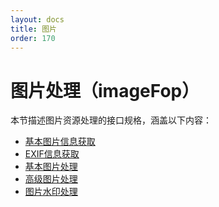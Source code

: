 ```yaml
---
layout: docs
title: 图片
order: 170
---
```


<a id="imageFop"></a>
# 图片处理（imageFop）

本节描述图片资源处理的接口规格，涵盖以下内容：  

* [基本图片信息获取][imageInfoHref]
* [EXIF信息获取][exifHref]
* [基本图片处理][imageViewHref]
* [高级图片处理][imageMogrHref]
* [图片水印处理][watermarkHref]

[imageInfoHref]:    imageinfo.html  "基本图片信息获取"
[exifHref]:         exif.html       "EXIF信息获取"
[imageViewHref]:    imageview.html  "基本图片处理"
[imageMogrHref]:    imagemogr.html  "高级图片处理"
[watermarkHref]:    watermark.html  "图片水印处理"


